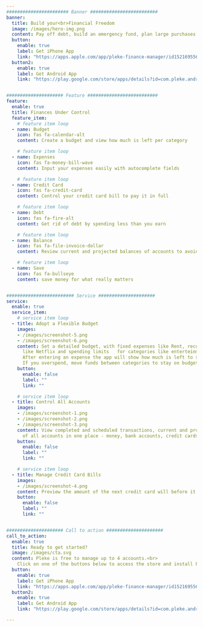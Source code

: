 ```yaml
---
####################### Banner #########################
banner:
  title: Build your<br>Financial Freedom
  image: /images/hero-img.png
  content: Pay off debt, build an emergency fund, plan large purchases
  button:
    enable: true
    label: Get iPhone App
    link: "https://apps.apple.com/app/pleke-finance-manager/id1521695568"
  button2:
    enable: true
    label: Get Android App
    link: "https://play.google.com/store/apps/details?id=com.pleke.android_app"


##################### Feature ##########################
feature:
  enable: true
  title: Finances Under Control
  feature_item:
    # feature item loop
  - name: Budget
    icon: fas fa-calendar-alt
    content: Create a budget and view how much is left per category

    # feature item loop
  - name: Expenses
    icon: fas fa-money-bill-wave
    content: Input your expenses easily with autocomplete fields

    # feature item loop
  - name: Credit Card
    icon: fas fa-credit-card
    content: Control your credit card bill to pay it in full

    # feature item loop
  - name: Debt
    icon: fas fa-fire-alt
    content: Get rid of debt by spending less than you earn

    # feature item loop
  - name: Balance
    icon: fas fa-file-invoice-dollar
    content: Review current and projected balances of accounts to avoid overdraft fees watching 

    # feature item loop
  - name: Save
    icon: fas fa-bullseye
    content: save money for what really matters


######################### Service #####################
service:
  enable: true
  service_item:
    # service item loop
  - title: Adopt a Flexible Budget
    images:
    - /images/screenshot-5.png
    - /images/screenshot-6.png
    content: Set a detailed budget, with fixed expenses like Rent, recurring expenses
      like Netflix and spending limits   for categories like enterteinment or groceries.
      After entering an expense the app will show how much is left to spend on each category.
      If you overspend, move funds between categories to stay on budget.
    button:
      enable: false
      label: ""
      link: ""

    # service item loop
  - title: Control All Accounts
    images:
    - /images/screenshot-1.png
    - /images/screenshot-2.png
    - /images/screenshot-3.png
    content: View completed and scheduled transactions, current and projected balance
      of all accounts in one place - money, bank accounts, credit cards, savings.
    button:
      enable: false
      label: ""
      link: ""

    # service item loop
  - title: Manage Credit Card Bills
    images:
    - /images/screenshot-4.png
    content: Preview the amount of the next credit card will before it is closed. Reserve funds to pay it in full.
    button:
      enable: false
      label: ""
      link: ""


##################### Call to action #####################
call_to_action:
  enable: true
  title: Ready to get started?
  image: /images/cta.svg
  content: Pleke is free to manage up to 4 accounts.<br>
    Click on one of the buttons below to access the store and install Pleke on your phone!
  button:
    enable: true
    label: Get iPhone App
    link: "https://apps.apple.com/app/pleke-finance-manager/id1521695568"
  button2:
    enable: true
    label: Get Android App
    link: "https://play.google.com/store/apps/details?id=com.pleke.android_app"

---
```

